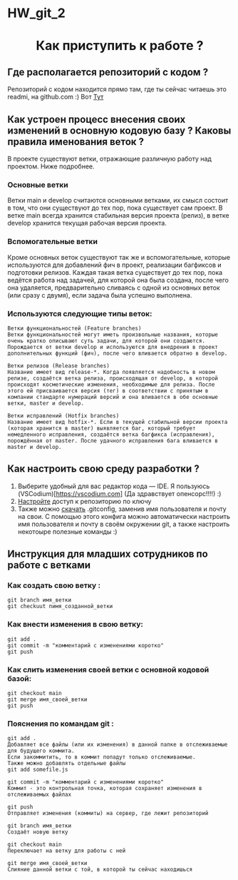 # HW_git_2


<h1 align="center"Привет, меня зовут Максим !

<h3 align="center">Как приступить к работе ?</h3>

## Где располагается репозиторий с кодом ?

Репозиторий с кодом находится прямо там, где ты сейчас читаешь это readmi, на github.com :) Вот [Тут](https://github.com/Spookyviking/HW_git_2)


## Как устроен процесс внесения своих изменений в основную кодовую базу ? Каковы правила именования веток ?

В проекте существуют ветки, отражающие различную работу над проектом. Ниже подробнее.

### Основные ветки

Ветки main и develop считаются основными ветками, их смысл состоит в том, что они существуют до тех пор, пока существует сам проект. В ветке main всегда хранится стабильная версия проекта (релиз), в ветке develop хранится текущая рабочая версия проекта.

### Вспомогательные ветки

Кроме основных веток существуют так же и вспомогательные, которые используются для добавлений фич в проект, реализации багфиксов и подготовки релизов. Каждая такая ветка существует до тех пор, пока ведётся работа над задачей, для которой она была создана, после чего она удаляется, предварительно сливаясь с одной из основных веток (или сразу с двумя), если задача была успешно выполнена.

### Используются следующие типы веток:

    Ветки функциональностей (Feature branches)
    Ветки функциональностей могут иметь произвольные названия, которые очень кратко описывают суть задачи, для которой они создаются. 
    Порождается от ветки develop и используются для внедрения в проект дополнительных функций (фич), после чего вливается обратно в develop.
    
    Ветки релизов (Release branches)
    Название имеет вид release-*. Когда появляется надобность в новом релизе, создаётся ветка релиза, происходящая от develop, в которой происходят косметические изменения, необходимые для релиза. После этого ей присваивается версия (тег) в соответствии с принятым в компании стандарте нумераций версий и она вливается в обе основные ветки, master и develop.
    
    Ветки исправлений (Hotfix branches)
    Название имеет вид hotfix-*. Если в текущей стабильной версии проекта (которая хранится в master) выявляется баг, который требует немедленного исправления, создаётся ветка багфикса (исправления), порождённая от master. После удачного исправления бага вливается в master и develop.

## Как настроить свою среду разработки ?

1. Выберите удобный для вас редактор кода — IDE. Я пользуюсь (VSCodium)[https://vscodium.com] (Да здравствует опенсорс!!!!) :)
2. [Настройте](https://docs.github.com/ru/authentication/connecting-to-github-with-ssh/adding-a-new-ssh-key-to-your-github-account?platform=linux) доступ к репозиторию по ключу
3. Также можно [скачать](https://github.com/Spookyviking/HW_git_2/blob/test/.gitconfig) .gitconfig, заменив имя пользователя и почту на свои. С помощью этого конфига можно автоматически настроить имя пользователя и почту в своём окружении git, а также настроить некотоыре полезные команды :)


## Инструкция для младших сотрудников по работе с ветками

### Как создать свою ветку :

    git branch имя_ветки
    git checkuut пимя_созданной_ветки

###  Как внести изменения в свою ветку:

    git add .
    git commit -m "комментарий с изменениями коротко"
    git push

### Как слить изменения своей ветки с основной кодовой базой:

    git checkout main
    git merge имя_своей_ветки
    git push

### Пояснения по командам git :

    git add .
    Добавляет все файлы (или их изменения) в данной папке в отслеживаемые для будущего коммита.
    Если закоммитить, то в коммит попадут только отслеживаемые.
    Также можно добавлять отдельные файлы
    git add somefile.js

    git commit -m "комментарий с изменениями коротко"
    Коммит - это контрольная точка, которая сохраняет изменения в отслеживаемых файлах

    git push
    Отправляет изменения (коммиты) на сервер, где лежит репозиторий

    git branch имя_ветки
    Создаёт новую ветку

    git checkout main
    Переключает на ветку для работы с ней

    git merge имя_своей_ветки
    Слияние данной ветки с той, в которой ты сейчас находишься
